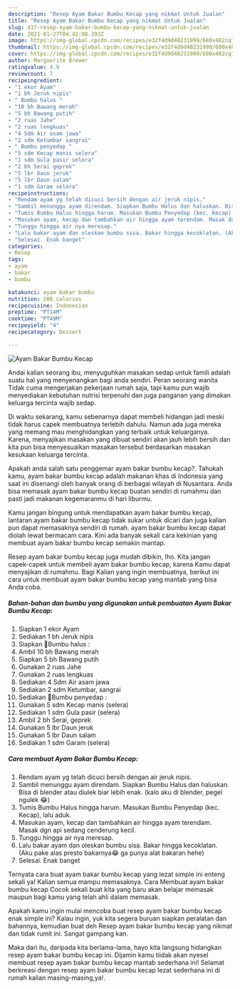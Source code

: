 ```yaml
---
description: "Resep Ayam Bakar Bumbu Kecap yang nikmat Untuk Jualan"
title: "Resep Ayam Bakar Bumbu Kecap yang nikmat Untuk Jualan"
slug: 417-resep-ayam-bakar-bumbu-kecap-yang-nikmat-untuk-jualan
date: 2021-01-27T04:42:08.393Z
image: https://img-global.cpcdn.com/recipes/e32f4d9d48231999/680x482cq70/ayam-bakar-bumbu-kecap-foto-resep-utama.jpg
thumbnail: https://img-global.cpcdn.com/recipes/e32f4d9d48231999/680x482cq70/ayam-bakar-bumbu-kecap-foto-resep-utama.jpg
cover: https://img-global.cpcdn.com/recipes/e32f4d9d48231999/680x482cq70/ayam-bakar-bumbu-kecap-foto-resep-utama.jpg
author: Marguerite Brewer
ratingvalue: 4.9
reviewcount: 7
recipeingredient:
- "1 ekor Ayam"
- "1 bh Jeruk nipis"
- " Bumbu halus "
- "10 bh Bawang merah"
- "5 bh Bawang putih"
- "2 ruas Jahe"
- "2 ruas lengkuas"
- "4 Sdm Air asam jawa"
- "2 sdm Ketumbar sangrai"
- " Bumbu penyedap "
- "5 sdm Kecap manis selera"
- "1 sdm Gula pasir selera"
- "2 bh Serai geprek"
- "5 lbr Daun jeruk"
- "5 lbr Daun salam"
- "1 sdm Garam selera"
recipeinstructions:
- "Rendam ayam yg telah dicuci bersih dengan air jeruk nipis."
- "Sambil menunggu ayam direndam. Siapkan Bumbu Halus dan haluskan. Bisa di blender atau diulek biar lebih enak. (kalo aku di blender, pegel ngulek 😂)"
- "Tumis Bumbu Halus hingga harum. Masukan Bumbu Penyedap (kec. Kecap), lalu aduk."
- "Masukan ayam, kecap dan tambahkan air hingga ayam terendam. Masak dgn api sedang cenderung kecil."
- "Tunggu hingga air nya meresap."
- "Lalu bakar ayam dan oleskan bumbu sisa. Bakar hingga kecoklatan. (Aku pake alas presto bakarnya😂 ga punya alat bakaran hehe)"
- "Selesai. Enak banget"
categories:
- Resep
tags:
- ayam
- bakar
- bumbu

katakunci: ayam bakar bumbu 
nutrition: 206 calories
recipecuisine: Indonesian
preptime: "PT14M"
cooktime: "PT49M"
recipeyield: "4"
recipecategory: Dessert

---
```



![Ayam Bakar Bumbu Kecap](https://img-global.cpcdn.com/recipes/e32f4d9d48231999/680x482cq70/ayam-bakar-bumbu-kecap-foto-resep-utama.jpg)

Andai kalian seorang ibu, menyuguhkan masakan sedap untuk famili adalah suatu hal yang menyenangkan bagi anda sendiri. Peran seorang  wanita Tidak cuma mengerjakan pekerjaan rumah saja, tapi kamu pun wajib menyediakan kebutuhan nutrisi terpenuhi dan juga panganan yang dimakan keluarga tercinta wajib sedap.

Di waktu  sekarang, kamu sebenarnya dapat membeli hidangan jadi meski tidak harus capek membuatnya terlebih dahulu. Namun ada juga mereka yang memang mau menghidangkan yang terbaik untuk keluarganya. Karena, menyajikan masakan yang dibuat sendiri akan jauh lebih bersih dan kita pun bisa menyesuaikan masakan tersebut berdasarkan masakan kesukaan keluarga tercinta. 



Apakah anda salah satu penggemar ayam bakar bumbu kecap?. Tahukah kamu, ayam bakar bumbu kecap adalah makanan khas di Indonesia yang saat ini disenangi oleh banyak orang di berbagai wilayah di Nusantara. Anda bisa memasak ayam bakar bumbu kecap buatan sendiri di rumahmu dan pasti jadi makanan kegemaranmu di hari liburmu.

Kamu jangan bingung untuk mendapatkan ayam bakar bumbu kecap, lantaran ayam bakar bumbu kecap tidak sukar untuk dicari dan juga kalian pun dapat memasaknya sendiri di rumah. ayam bakar bumbu kecap dapat diolah lewat bermacam cara. Kini ada banyak sekali cara kekinian yang membuat ayam bakar bumbu kecap semakin mantap.

Resep ayam bakar bumbu kecap juga mudah dibikin, lho. Kita jangan capek-capek untuk membeli ayam bakar bumbu kecap, karena Kamu dapat menyajikan di rumahmu. Bagi Kalian yang ingin membuatnya, berikut ini cara untuk membuat ayam bakar bumbu kecap yang mantab yang bisa Anda coba.

<!--inarticleads1-->

##### Bahan-bahan dan bumbu yang digunakan untuk pembuatan Ayam Bakar Bumbu Kecap:

1. Siapkan 1 ekor Ayam
1. Sediakan 1 bh Jeruk nipis
1. Siapkan  🔪Bumbu halus :
1. Ambil 10 bh Bawang merah
1. Siapkan 5 bh Bawang putih
1. Gunakan 2 ruas Jahe
1. Gunakan 2 ruas lengkuas
1. Sediakan 4 Sdm Air asam jawa
1. Sediakan 2 sdm Ketumbar, sangrai
1. Sediakan  🔪Bumbu penyedap :
1. Gunakan 5 sdm Kecap manis (selera)
1. Sediakan 1 sdm Gula pasir (selera)
1. Ambil 2 bh Serai, geprek
1. Gunakan 5 lbr Daun jeruk
1. Gunakan 5 lbr Daun salam
1. Sediakan 1 sdm Garam (selera)




<!--inarticleads2-->

##### Cara membuat Ayam Bakar Bumbu Kecap:

1. Rendam ayam yg telah dicuci bersih dengan air jeruk nipis.
1. Sambil menunggu ayam direndam. Siapkan Bumbu Halus dan haluskan. Bisa di blender atau diulek biar lebih enak. (kalo aku di blender, pegel ngulek 😂)
1. Tumis Bumbu Halus hingga harum. Masukan Bumbu Penyedap (kec. Kecap), lalu aduk.
1. Masukan ayam, kecap dan tambahkan air hingga ayam terendam. Masak dgn api sedang cenderung kecil.
1. Tunggu hingga air nya meresap.
1. Lalu bakar ayam dan oleskan bumbu sisa. Bakar hingga kecoklatan. (Aku pake alas presto bakarnya😂 ga punya alat bakaran hehe)
1. Selesai. Enak banget




Ternyata cara buat ayam bakar bumbu kecap yang lezat simple ini enteng sekali ya! Kalian semua mampu memasaknya. Cara Membuat ayam bakar bumbu kecap Cocok sekali buat kita yang baru akan belajar memasak maupun bagi kamu yang telah ahli dalam memasak.

Apakah kamu ingin mulai mencoba buat resep ayam bakar bumbu kecap enak simple ini? Kalau ingin, yuk kita segera buruan siapkan peralatan dan bahannya, kemudian buat deh Resep ayam bakar bumbu kecap yang nikmat dan tidak rumit ini. Sangat gampang kan. 

Maka dari itu, daripada kita berlama-lama, hayo kita langsung hidangkan resep ayam bakar bumbu kecap ini. Dijamin kamu tiidak akan nyesel membuat resep ayam bakar bumbu kecap mantab sederhana ini! Selamat berkreasi dengan resep ayam bakar bumbu kecap lezat sederhana ini di rumah kalian masing-masing,ya!.

